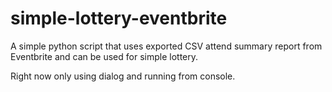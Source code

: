 # simple-lottery-eventbrite
A simple python script that uses exported CSV attend summary report from Eventbrite and can be used for simple lottery.

Right now only using dialog and running from console.
